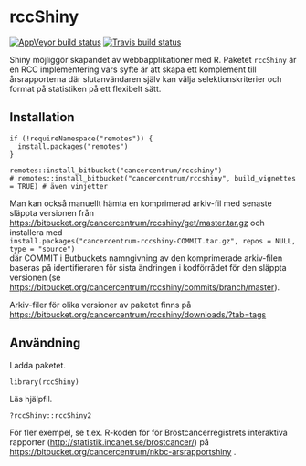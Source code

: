 
rccShiny
========

[![AppVeyor build
status](https://ci.appveyor.com/api/projects/status/h81m5d2ie1p7tqt2/branch/master?svg=true)](https://ci.appveyor.com/project/oc1lojo/rccshiny)
[![Travis build
status](https://travis-ci.com/oc1lojo/rccshiny.svg?branch=master)](https://travis-ci.com/oc1lojo/rccshiny)

Shiny möjliggör skapandet av webbapplikationer med R. Paketet `rccShiny`
är en RCC implementering vars syfte är att skapa ett komplement till
årsrapporterna där slutanvändaren själv kan välja selektionskriterier
och format på statistiken på ett flexibelt sätt.

Installation
------------

    if (!requireNamespace("remotes")) {
      install.packages("remotes")
    }

    remotes::install_bitbucket("cancercentrum/rccshiny")
    # remotes::install_bitbucket("cancercentrum/rccshiny", build_vignettes = TRUE) # även vinjetter

Man kan också manuellt hämta en komprimerad arkiv-fil med senaste
släppta versionen från
<a href="https://bitbucket.org/cancercentrum/rccshiny/get/master.tar.gz" class="uri">https://bitbucket.org/cancercentrum/rccshiny/get/master.tar.gz</a>
och installera med  
`install.packages("cancercentrum-rccshiny-COMMIT.tar.gz", repos = NULL, type = "source")`  
där COMMIT i Butbuckets namngivning av den komprimerade arkiv-filen
baseras på identifieraren för sista ändringen i kodförrådet för den
släppta versionen (se
<a href="https://bitbucket.org/cancercentrum/rccshiny/commits/branch/master" class="uri">https://bitbucket.org/cancercentrum/rccshiny/commits/branch/master</a>).

Arkiv-filer för olika versioner av paketet finns på
<a href="https://bitbucket.org/cancercentrum/rccshiny/downloads/?tab=tags" class="uri">https://bitbucket.org/cancercentrum/rccshiny/downloads/?tab=tags</a>

Användning
----------

Ladda paketet.

    library(rccShiny)

Läs hjälpfil.

    ?rccShiny::rccShiny2

För fler exempel, se t.ex. R-koden för för Bröstcancerregistrets
interaktiva rapporter
(<a href="http://statistik.incanet.se/brostcancer/" class="uri">http://statistik.incanet.se/brostcancer/</a>)
på
<a href="https://bitbucket.org/cancercentrum/nkbc-arsrapportshiny" class="uri">https://bitbucket.org/cancercentrum/nkbc-arsrapportshiny</a>
.
